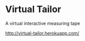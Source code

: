 Virtual Tailor
==============

A virtual interactive measuring tape

http://virtual-tailor.herokuapp.com/ 
